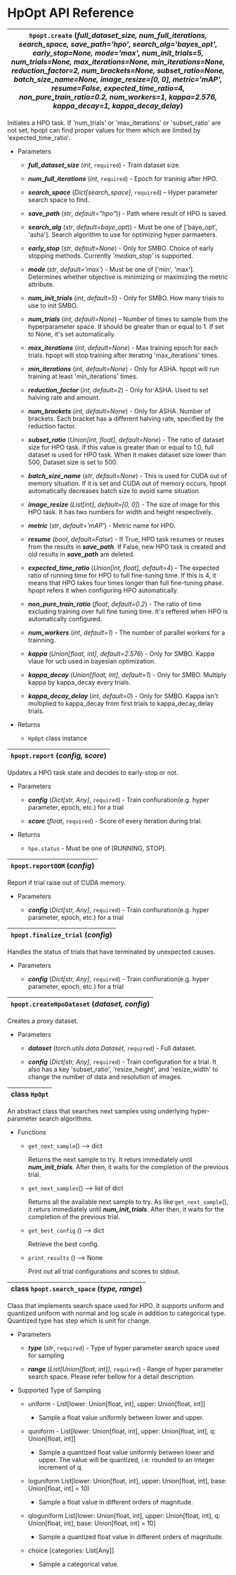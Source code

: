 # HpOpt API Reference

<!--
#3: [Sonoma Creek](https://gitlab.devtools.intel.com/vmc-eip/IMPT/impt/-/blob/amarek-arch/docs/architecture/platform.md#future-hyper-parameter-optimization)

```python
# train.py
def my_model(x, a, b):
    return a * (x ** 0.5) + b

def my_trainer(config):
    # config (dict): A dict of hyperparameters.
    # common keys
    #   save_path = history save location

    trainset = hpopt.createHpoDataset(trainset, config)

    for iteration_num in config["iterations"]:
        accuracy_score = my_model(iteration_num, config["lr"], config["bs"])
        if hpopt.report(config=config, result=accuracy_score) == hpopt.status.STOP:
            break
```
```python
# HyParOpt operator
hp_configs = {"lr": hpopt.search_space("loguniform", [0.0001, 0.1]),
              "bs": hpopt.search_space("qloguniform", [8, 256, 4]),

# Run 12 trial, stop when trial has reached 10 iterations
my_hpo = hpopt.create(save_path=file_path,
                      search_alg="bayes_opt",
                      search_space=hp_configs,
                      ealry_stop="median_stop",
                      num_init_trials=5,
                      num_trials=12,
                      max_iterations=10,
                      resume=True)

while True:
    config = my_hpo.get_next_sample()

    if config is None:
        break

    # Request a training job with new config
    IMPP.create_training_crd(config)

IMPP.update_hyparopt_crd(my_hpo.get_best_config(wait=True))
```
-->
| `hpopt.create` (***full_dataset_size, num_full_iterations, search_space, save_path='hpo', search_alg='bayes_opt', early_stop=None, mode='max', num_init_trials=5, num_trials=None, max_iterations=None, min_iterations=None, reduction_factor=2, num_brackets=None, subset_ratio=None, batch_size_name=None, image_resize=[0, 0], metric='mAP', resume=False, expected_time_ratio=4, non_pure_train_ratio=0.2, num_workers=1, kappa=2.576, kappa_decay=1, kappa_decay_delay***) |
|--------------|

Initiates a HPO task. If 'num_trials' or 'max_iterations' or 'subset_ratio' are not set, hpopt can find proper values for them which are limited by 'expected_time_ratio'.

- Parameters

  - ***full_dataset_size*** (*int*, `required`) - Train dataset size.

  - ***num_full_iterations*** (*int*, `required`) - Epoch for traninig after HPO.

  - ***search_space*** (*Dict[search_space]*, `required`) – Hyper parameter search space to find.

  - ***save_path*** (*str*, *default="hpo"*)) - Path where result of HPO is saved.

  - ***search_alg*** (*str*, *default=baye_opt*)) - Must be one of ['baye_opt', 'asha'].
                                           Search algorithm to use for optimizing hyper parmaeters.

  - ***early_stop*** (*str*, *default=None*) - Only for SMBO. Choice of early stopping methods. Currently *'median_stop'* is supported.

  - ***mode*** (*str*, *default='max'*) - Must be one of ['min', 'max'].
                                          Determines whether objective is minimizing or maximizing the metric attribute.

  - ***num_init_trials*** (*int*, *default=5*) - Only for SMBO. How many trials to use to init SMBO.

  - ***num_trials*** (*int*, *default=None*) – Number of times to sample from the hyperparameter space.
                                               It should be greater than or equal to 1.
                                               If set to None, it's set automatically.

  - ***max_iterations*** (*int*, *default=None*) - Max training epoch for each trials.
                                                   hpopt will stop training after iterating 'max_iterations' times.

  - ***min_iterations*** (*int*, *default=None*) - Only for ASHA. hpopt will run training at least 'min_iterations' times.

  - ***reduction_factor*** (*int*, *default=2*) - Only for ASHA. Used to set halving rate and amount.

  - ***num_brackets*** (*int*, *default=None*) - Only for ASHA. Number of brackets.
                                                 Each bracket has a different halving rate, specified by the reduction factor.

  - ***subset_ratio*** (*Union[int, float]*, *default=None*) - The ratio of dataset size for HPO task.
                                                               If this value is greater than or equal to 1.0,
                                                               full dataset is used for HPO task.
                                                               When it makes dataset size lower than 500, Dataset size is set to 500.

  - ***batch_size_name*** (*str*, *default=None*) - This is used for CUDA out of memory situation.
                                                    If it is set and CUDA out of memory occurs,
                                                    hpopt automatically decreases batch size to avoid same situation.

  - ***image_resize*** (*List[int]*, *default=[0, 0]*) - The size of image for this HPO task. It has two numbers for width and height respectively.

  - ***metric*** (*str*, *default='mAP'*) - Metric name for HPO.

  - ***resume*** (*bool*, *default=False*) - If True, HPO task resumes or reuses from the results in ***save_path***.
                                             If False, new HPO task is created and old results in ***save_path*** are deleted.

  - ***expected_time_ratio*** (*Union[int, float]*, *default=4*) - The expected ratio of running time for HPO to full
                                                                   fine-tuning time. If this is 4, it means that HPO takes
                                                                   four times longer than full fine-tuning phase.
                                                                   hpopt refers it when configuring HPO automatically.

  - ***non_pure_train_ratio*** (*float*, *default=0.2*) - The ratio of time excluding training over full fine tuning time.
                                                          It's reffered when HPO is automatically configured.

  - ***num_workers*** (*int*, *default=1*) - The number of parallel workers for a trainning.

  - ***kappa*** (*Union[float, int]*, *default=2.576*) - Only for SMBO. Kappa vlaue for ucb used in bayesian optimization.

  - ***kappa_decay*** (*Union[float, int]*, *default=1*) - Only for SMBO. Multiply kappa by kappa_decay every trials.

  - ***kappa_decay_delay*** (*int*, *default=0*) - Only for SMBO. Kappa isn't multiplied to kappa_decay
                                                   from first trials to kappa_decay_delay trials.

- Returns

  - `HpOpt` class instance


| `hpopt.report` (***config, score***) |
|--------------|

Updates a HPO task state and decides to early-stop or not.

- Parameters

  - ***config*** (*Dict[str, Any]*, `required`) - Train confiuration(e.g. hyper parameter, epoch, etc.) for a trial

  - ***score*** (*float*, `required`) - Score of every iteration during trial.

- Returns

  - `hpo.status` - Must be one of [RUNNING, STOP].


| `hpopt.reportOOM` (***config***) |
|--------------|

Report if trial raise out of CUDA memory.

- Parameters

  - ***config*** (*Dict[str, Any]*, `required`) - Train confiuration(e.g. hyper parameter, epoch, etc.) for a trial


| `hpopt.finalize_trial` (***config***) |
|--------------|

Handles the status of trials that have terminated by unexpected causes.

- Parameters

  - ***config*** (*Dict[str, Any]*, `required`) - Train confiuration(e.g. hyper parameter, epoch, etc.) for a trial


| `hpopt.createHpoDataset` (***dataset, config***) |
|--------------|

Creates a proxy dataset.

- Parameters

  - ***dataset*** (*torch.utils.data.Dataset*, `required`) - Full dataset.

  - ***config*** (*Dict[str, Any]*, `required`) - Train configuration for a trial.
                                                  It also has a key 'subset_ratio', 'resize_height', and 'resize_width'
                                                  to change the number of data and resolution of images.


| class `HpOpt` |
|--------------|

An abstract class that searches next samples using underlying hyper-parameter search algorithms.

- Functions

  - `get_next_sample`() --> dict

    Returns the next sample to try. It returs immediately until ***num_init_trials***. 
    After then, it waits for the completion of the previous trial.

  - `get_next_samples`() --> list of dict

    Returns all the available next sample to try.
    As like `get_next_sample`(), it returs immediately until ***num_init_trials***. 
    After then, it waits for the completion of the previous trial.

  - `get_best_config` () --> dict

    Retrieve the best config.

  - `print_results` () --> None

    Print out all trial configurations and scores to stdout.


| class `hpopt.search_space` (***type, range***) |
|--------------|

Class that implements search space used for HPO.
It supports uniform and quantized uniform with normal and log scale in addition to categorical type.
Quantized type has step which is unit for change.

- Parameters

  - ***type*** (*str*, `required`) - Type of hyper parameter search space used for sampling

  - ***range*** (*List[Union[float, int]]*, `required`) - Range of hyper parameter search space.
                                                          Please refer bellow for a detail description.

- Supported Type of Sampling

  - uniform - List[lower: Union[float, int], upper: Union[float, int]]
    - Sample a float value uniformly between lower and upper.

  - quniform - List[lower: Union[float, int], upper: Union[float, int], q: Union[float, int]]
    - Sample a quantized float value uniformly between lower and upper.
      The value will be quantized, i.e. rounded to an integer increment of q.

  - loguniform List[lower: Union[float, int], upper: Union[float, int], base: Union[float, int] = 10)
    - Sample a float value in different orders of magnitude.

  - qloguniform List[lower: Union[float, int], upper: Union[float, int], q: Union[float, int], base: Union[float, int] = 10]
    - Sample a quantized float value in different orders of magnitude.

  - choice [categories: List[Any]]
    - Sample a categorical value.
